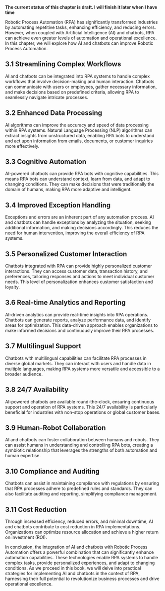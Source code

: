 **The current status of this chapter is draft. I will finish it later when I have time**

Robotic Process Automation (RPA) has significantly transformed industries by automating repetitive tasks, enhancing efficiency, and reducing errors. However, when coupled with Artificial Intelligence (AI) and chatbots, RPA can achieve even greater levels of automation and operational excellence. In this chapter, we will explore how AI and chatbots can improve Robotic Process Automation.

3.1 Streamlining Complex Workflows
----------------------------------

AI and chatbots can be integrated into RPA systems to handle complex workflows that involve decision-making and human interaction. Chatbots can communicate with users or employees, gather necessary information, and make decisions based on predefined criteria, allowing RPA to seamlessly navigate intricate processes.

3.2 Enhanced Data Processing
----------------------------

AI algorithms can improve the accuracy and speed of data processing within RPA systems. Natural Language Processing (NLP) algorithms can extract insights from unstructured data, enabling RPA bots to understand and act upon information from emails, documents, or customer inquiries more effectively.

3.3 Cognitive Automation
------------------------

AI-powered chatbots can provide RPA bots with cognitive capabilities. This means RPA bots can understand context, learn from data, and adapt to changing conditions. They can make decisions that were traditionally the domain of humans, making RPA more adaptive and intelligent.

3.4 Improved Exception Handling
-------------------------------

Exceptions and errors are an inherent part of any automation process. AI and chatbots can handle exceptions by analyzing the situation, seeking additional information, and making decisions accordingly. This reduces the need for human intervention, improving the overall efficiency of RPA systems.

3.5 Personalized Customer Interaction
-------------------------------------

Chatbots integrated with RPA can provide highly personalized customer interactions. They can access customer data, transaction history, and preferences, tailoring responses and actions to meet individual customer needs. This level of personalization enhances customer satisfaction and loyalty.

3.6 Real-time Analytics and Reporting
-------------------------------------

AI-driven analytics can provide real-time insights into RPA operations. Chatbots can generate reports, analyze performance data, and identify areas for optimization. This data-driven approach enables organizations to make informed decisions and continuously improve their RPA processes.

3.7 Multilingual Support
------------------------

Chatbots with multilingual capabilities can facilitate RPA processes in diverse global markets. They can interact with users and handle data in multiple languages, making RPA systems more versatile and accessible to a broader audience.

3.8 24/7 Availability
---------------------

AI-powered chatbots are available round-the-clock, ensuring continuous support and operation of RPA systems. This 24/7 availability is particularly beneficial for industries with non-stop operations or global customer bases.

3.9 Human-Robot Collaboration
-----------------------------

AI and chatbots can foster collaboration between humans and robots. They can assist humans in understanding and controlling RPA bots, creating a symbiotic relationship that leverages the strengths of both automation and human expertise.

3.10 Compliance and Auditing
----------------------------

Chatbots can assist in maintaining compliance with regulations by ensuring that RPA processes adhere to predefined rules and standards. They can also facilitate auditing and reporting, simplifying compliance management.

3.11 Cost Reduction
-------------------

Through increased efficiency, reduced errors, and minimal downtime, AI and chatbots contribute to cost reduction in RPA implementations. Organizations can optimize resource allocation and achieve a higher return on investment (ROI).

In conclusion, the integration of AI and chatbots with Robotic Process Automation offers a powerful combination that can significantly enhance automation capabilities. These technologies enable RPA systems to handle complex tasks, provide personalized experiences, and adapt to changing conditions. As we proceed in this book, we will delve into practical strategies for implementing AI and chatbots in the context of RPA, harnessing their full potential to revolutionize business processes and drive operational excellence.
